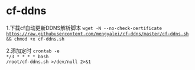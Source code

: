 # cf-ddns
1.下载cf自动更新DDNS解析脚本
<code>wget -N --no-check-certificate https://raw.githubusercontent.com/mengyalei/cf-ddns/master/cf-ddns.sh && chmod +x cf-ddns.sh </code>

2.添加定时  <code>crontab -e</code><br>
<code>*/3 * * * *  bash /root/cf-ddns.sh >/dev/null 2>&1 </code>
